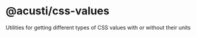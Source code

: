 # @acusti/css-values

Utilities for getting different types of CSS values with or without their
units
